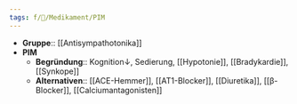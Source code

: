 ```yaml
---
tags: f/💊/Medikament/PIM
---
```

- **Gruppe**:: [[Antisympathotonika]]
- **PIM**
	- **Begründung**:: Kognition↓, Sedierung, [[Hypotonie]], [[Bradykardie]], [[Synkope]]
	- **Alternativen**:: [[ACE-Hemmer]], [[AT1-Blocker]], [[Diuretika]], [[β-Blocker]], [[Calciumantagonisten]]